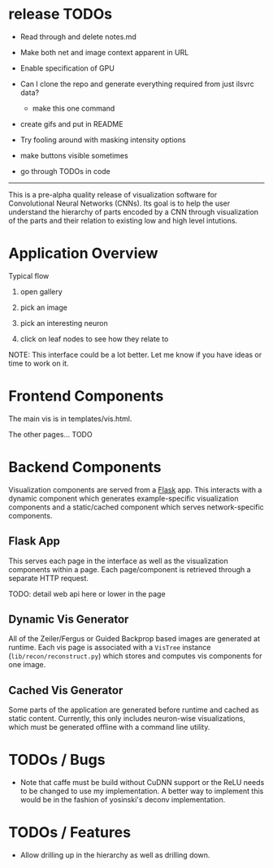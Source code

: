 release TODOs
===

* Read through and delete notes.md

* Make both net and image context apparent in URL

* Enable specification of GPU

* Can I clone the repo and generate everything required from just ilsvrc data?
    * make this one command

* create gifs and put in README

* Try fooling around with masking intensity options

* make buttons visible sometimes

* go through TODOs in code



---


This is a pre-alpha quality release of visualization software for Convolutional Neural Networks (CNNs).
Its goal is to help the user understand the hierarchy of parts encoded by a CNN through
visualization of the parts and their relation to existing low and high level intutions.

Application Overview
===

Typical flow

1. open gallery

2. pick an image

3. pick an interesting neuron

4. click on leaf nodes to see how they relate to 


NOTE: This interface could be a lot better. Let me know if you have ideas or
time to work on it.


Frontend Components
===

The main vis is in templates/vis.html.

The other pages... TODO


Backend Components
===

Visualization components are served from a [Flask](http://flask.pocoo.org/) app.
This interacts with a dynamic component which generates example-specific
visualization components and a static/cached component which serves network-specific
components.

Flask App
---
This serves each page in the interface as well as the visualization components within a page.
Each page/component is retrieved through a separate HTTP request.

TODO: detail web api here or lower in the page


Dynamic Vis Generator
---
All of the Zeiler/Fergus or Guided Backprop based images are generated at
runtime. Each vis page is associated with a `VisTree` instance (`lib/recon/reconstruct.py`) 
which stores and computes vis components for one image.


Cached Vis Generator
---
Some parts of the application are generated before runtime and cached
as static content. Currently, this only includes neuron-wise visualizations,
which must be generated offline with a command line utility.







TODOs / Bugs
===

* Note that caffe must be build without CuDNN support or the ReLU needs to
  be changed to use my implementation. A better way to implement this would
  be in the fashion of yosinski's deconv implementation.


TODOs / Features
===

* Allow drilling up in the hierarchy as well as drilling down.

